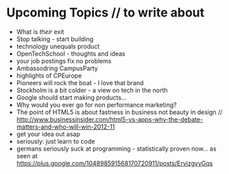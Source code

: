 # Upcoming Topics // to write about

 * What is *their* exit 
 * Stop talking - start building
 * technology unequals product
 * OpenTechSchool - thoughts and ideas
 * your job postings fix no problems
 * Ambassodring CampusParty
 * highlights of CPEurope
 * Pioneers will rock the boat - I love that brand
 * Stockholm is a bit colder - a view on tech in the north
 * Google should start making products...
 * Why would you ever go for non performance marketing?
 * The point of HTML5 is about fastness in business not beauty in design // http://www.businessinsider.com/html5-vs-apps-why-the-debate-matters-and-who-will-win-2012-11
 * get your idea out asap
 * seriously: just learn to code
 * germans seriously suck at programming - statistically proven now... as seen at https://plus.google.com/104898591568170720911/posts/ErvizgvyGqs 